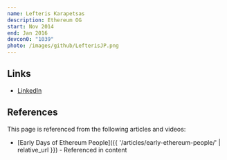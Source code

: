 ```yaml
---
name: Lefteris Karapetsas
description: Ethereum OG
start: Nov 2014
end: Jan 2016
devcon0: "1039"
photo: /images/github/LefterisJP.png
---
```


## Links
- [LinkedIn](https://www.linkedin.com/in/eleftherios-karapetsas-1a18b919/)

## References

This page is referenced from the following articles and videos:

- [Early Days of Ethereum People]({{ '/articles/early-ethereum-people/' | relative_url }}) - Referenced in content
